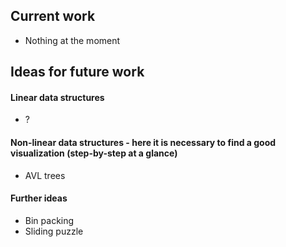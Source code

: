 ## Current work
* Nothing at the moment

## Ideas for future work
#### Linear data structures
* ?
#### Non-linear data structures - here it is necessary to find a good visualization (step-by-step at a glance)
* AVL trees
#### Further ideas
* Bin packing
* Sliding puzzle
